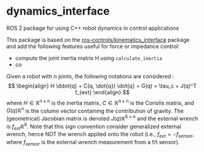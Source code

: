 # dynamics_interface
ROS 2 package for using C++ robot dynamics in control applications

This package is based on the [ros-controls/kinematics_interface](https://github.com/ros-controls/kinematics_interface) package and add the following features useful for force or impedance control:
- compute the joint inertia matrix H using `calculate_inertia`
- co

Given a robot with $n$ joints, the following notations are considered :
$$
\begin{align}
  H \ddot{q} + C(q, \dot{q}) \dot{q} + G(q) = \tau_c + J(q)^T f_{ext}
\end{align}
$$
where $H \in \mathbb{R}^{n \times n}$ is the inertia matrix, $C \in \mathbb{R}^{n \times n}$ is the Coriolis matrix, and $G(q) \mathbb{R}^{n}$ is the column vector containing the contribution of gravity.
The (geometrical) Jacobian matrix is denoted $J(q) \mathbb{R}^{6 \times n}$ and the external wrench is $f_{ext} \mathbb{R}^{6}$.
Note that this sign convention consider generalized external wrench, hence NOT the wrench applied onto the robot (i.e., $f_{ext} = - f_{sensor}$, where $f_{sensor}$ is the external wrench measurement from a f/t sensor).